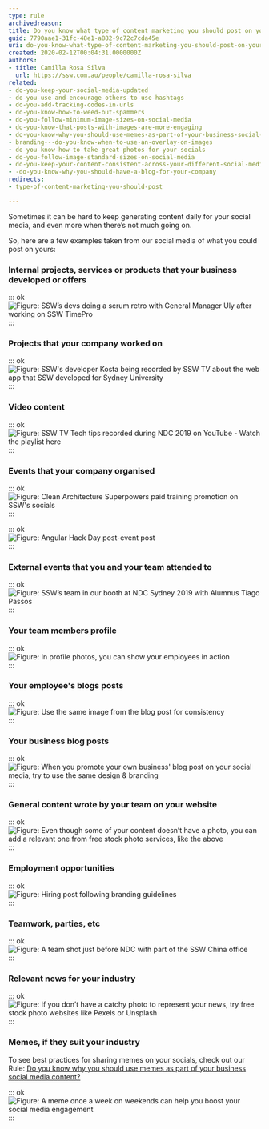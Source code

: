 ```yaml
---
type: rule
archivedreason: 
title: Do you know what type of content marketing you should post on your socials?
guid: 7790aae1-31fc-48e1-a882-9c72c7cda45e
uri: do-you-know-what-type-of-content-marketing-you-should-post-on-your-socials
created: 2020-02-12T00:04:31.0000000Z
authors:
- title: Camilla Rosa Silva
  url: https://ssw.com.au/people/camilla-rosa-silva
related:
- do-you-keep-your-social-media-updated
- do-you-use-and-encourage-others-to-use-hashtags
- do-you-add-tracking-codes-in-urls
- do-you-know-how-to-weed-out-spammers
- do-you-follow-minimum-image-sizes-on-social-media
- do-you-know-that-posts-with-images-are-more-engaging
- do-you-know-why-you-should-use-memes-as-part-of-your-business-social-media-content
- branding---do-you-know-when-to-use-an-overlay-on-images
- do-you-know-how-to-take-great-photos-for-your-socials
- do-you-follow-image-standard-sizes-on-social-media
- do-you-keep-your-content-consistent-across-your-different-social-media-platforms
- -do-you-know-why-you-should-have-a-blog-for-your-company
redirects:
- type-of-content-marketing-you-should-post

---
```


Sometimes it can be hard to keep generating content daily for your social media, and even more when there’s not much going on.

<!--endintro-->

So, here are a few examples taken from our social media of what you could post on yours:

### Internal projects, services or products that your business developed or offers

::: ok  
![Figure: SSW’s devs doing a scrum retro with General Manager Uly after working on        SSW TimePro](teamwork.jpg)  
:::  

### Projects that your company worked on

::: ok  
![Figure: SSW's developer Kosta being recorded by SSW TV about the web app that SSW developed for Sydney University](breast.jpg)  
:::  

### Video content

::: ok  
![Figure: SSW TV Tech tips recorded during NDC 2019 on YouTube -        Watch the playlist here](sswtv.jpg)  
:::  

### Events that your company organised

::: ok  
![Figure: Clean Architecture Superpowers paid training promotion on SSW's socials](promoclean.jpg)  
:::  

::: ok  
![Figure:        Angular Hack Day post-event post](sswevents.jpg)  
:::  

### External events that you and your team attended to

::: ok  
![Figure: SSW’s team in our booth at NDC Sydney 2019 with Alumnus Tiago Passos](ndc.jpg)  
:::  

### Your team members profile

::: ok  
![Figure: In profile photos, you can show your employees in action](kikisprofile.png)  
:::  

### Your employee's blogs posts

::: ok  
![Figure: Use the same image from the blog post for consistency](blogpost.jpg)  
:::  

### Your business blog posts

::: ok  
![Figure: When you promote your own business' blog post on your social media, try to use the same design & branding](blogpostssw.jpg)  
:::  

### General content wrote by your team on your website


::: ok  
![Figure: Even though some of your content doesn’t have a photo, you can add a relevant one from free stock photo services, like the above](rules.jpg)  
:::  

### Employment opportunities

::: ok  
![Figure: Hiring post following branding guidelines](hiringpost.jpg)  
:::  

### Teamwork, parties, etc

::: ok  
![Figure: A team shot just before NDC with part of the SSW China office](teamwork2.jpg)  
:::  

### Relevant news for your industry

::: ok  
![Figure: If you don’t have a catchy photo to represent your news, try free stock photo websites like        Pexels or        Unsplash](technews.jpg)  
:::  

### Memes, if they suit your industry


To see best practices for sharing memes on your socials, check out our Rule: [Do you know why you should use memes as part of your business social media content?](/do-you-know-why-you-should-use-memes-as-part-of-your-business-social-media-content)

::: ok  
![Figure: A meme once a week on weekends can help you boost your social media engagement](meme.png)  
:::
